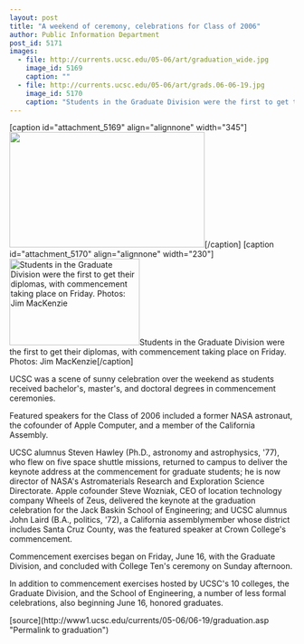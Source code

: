 ```yaml
---
layout: post
title: "A weekend of ceremony, celebrations for Class of 2006"
author: Public Information Department
post_id: 5171
images:
  - file: http://currents.ucsc.edu/05-06/art/graduation_wide.jpg
    image_id: 5169
    caption: ""
  - file: http://currents.ucsc.edu/05-06/art/grads.06-06-19.jpg
    image_id: 5170
    caption: "Students in the Graduate Division were the first to get their diplomas, with commencement taking place on Friday. Photos: Jim MacKenzie"
---
```


[caption id="attachment_5169" align="alignnone" width="345"]<a href="http://localhost/mysite/wp-content/uploads/2006/06/graduation_wide.jpg"><img class="size-full wp-image-5169" src="http://localhost/mysite/wp-content/uploads/2006/06/graduation_wide.jpg" alt="" width="345" height="204" /></a>[/caption]
[caption id="attachment_5170" align="alignnone" width="230"]<a href="http://localhost/mysite/wp-content/uploads/2006/06/grads.06-06-19.jpg"><img class="size-full wp-image-5170" src="http://localhost/mysite/wp-content/uploads/2006/06/grads.06-06-19.jpg" alt="Students in the Graduate Division were the first to get their diplomas, with commencement taking place on Friday. Photos: Jim MacKenzie" width="230" height="153" /></a>Students in the Graduate Division were the first to get their diplomas, with commencement taking place on Friday. Photos: Jim MacKenzie[/caption]
<a name="content" id="content"></a>
<p>
  UCSC was a scene of sunny celebration over the weekend as students received bachelor's, master's, and doctoral degrees in commencement ceremonies.
</p>
<p>
  Featured speakers for the Class of 2006 included a former NASA astronaut, the cofounder of Apple Computer, and a member of the California Assembly.
</p>
<p>
  UCSC alumnus Steven Hawley (Ph.D., astronomy and astrophysics, '77), who flew on five space shuttle missions, returned to campus to deliver the keynote address at the commencement for graduate students; he is now director of NASA's Astromaterials Research and Exploration Science Directorate. Apple cofounder Steve Wozniak, CEO of location technology company Wheels of Zeus, delivered the keynote at the graduation celebration for the Jack Baskin School of Engineering; and UCSC alumnus John Laird (B.A., politics, '72), a California assemblymember whose district includes Santa Cruz County, was the featured speaker at Crown College's commencement.
</p>
<p>
  Commencement exercises began on Friday, June 16, with the Graduate Division, and concluded with College Ten's ceremony on Sunday afternoon.
</p>
<p>
  In addition to commencement exercises hosted by UCSC's 10 colleges, the Graduate Division, and the School of Engineering, a number of less formal celebrations, also beginning June 16, honored graduates.
</p>
[source](http://www1.ucsc.edu/currents/05-06/06-19/graduation.asp "Permalink to graduation")
